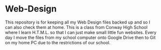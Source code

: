 # Web-Design
This repository is for keeping all my Web Design files backed up and so I can also check them at home. This is a class from Conway High School where I learn H.T.M.L. so that I can just make small little fun websites. Every day I move the files from my school computer onto Google Drive then to Git on my home PC due to the restrictions of our school.
